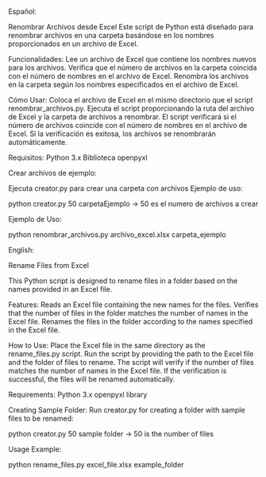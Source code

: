 Español:

Renombrar Archivos desde Excel
Este script de Python está diseñado para renombrar archivos en una carpeta basándose en los nombres proporcionados en un archivo de Excel.

Funcionalidades:
Lee un archivo de Excel que contiene los nombres nuevos para los archivos.
Verifica que el número de archivos en la carpeta coincida con el número de nombres en el archivo de Excel.
Renombra los archivos en la carpeta según los nombres especificados en el archivo de Excel.

Cómo Usar:
Coloca el archivo de Excel en el mismo directorio que el script renombrar_archivos.py.
Ejecuta el script proporcionando la ruta del archivo de Excel y la carpeta de archivos a renombrar.
El script verificará si el número de archivos coincide con el número de nombres en el archivo de Excel.
Si la verificación es exitosa, los archivos se renombrarán automáticamente.

Requisitos:
Python 3.x
Biblioteca openpyxl

Crear archivos de ejemplo:

Ejecuta creator.py para crear una carpeta con archivos
Ejemplo de uso:

python creator.py 50 carpetaEjemplo  -> 50 es el numero de archivos a crear

Ejemplo de Uso:

python renombrar_archivos.py archivo_excel.xlsx carpeta_ejemplo

English:

Rename Files from Excel

This Python script is designed to rename files in a folder based on the names provided in an Excel file.

Features:
Reads an Excel file containing the new names for the files.
Verifies that the number of files in the folder matches the number of names in the Excel file.
Renames the files in the folder according to the names specified in the Excel file.

How to Use:
Place the Excel file in the same directory as the rename_files.py script.
Run the script by providing the path to the Excel file and the folder of files to rename.
The script will verify if the number of files matches the number of names in the Excel file.
If the verification is successful, the files will be renamed automatically.

Requirements:
Python 3.x
openpyxl library

Creating Sample Folder:
Run creator.py for creating a folder with sample files to be renamed:

python creator.py 50 sample folder -> 50 is the number of files

Usage Example:

python rename_files.py excel_file.xlsx example_folder
